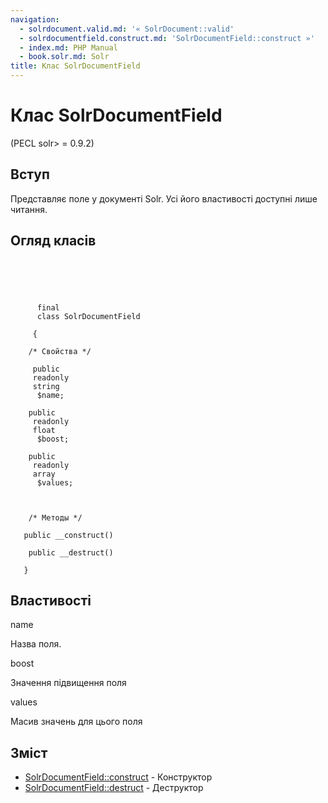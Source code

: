 ```yaml
---
navigation:
  - solrdocument.valid.md: '« SolrDocument::valid'
  - solrdocumentfield.construct.md: 'SolrDocumentField::construct »'
  - index.md: PHP Manual
  - book.solr.md: Solr
title: Клас SolrDocumentField
---
```

# Клас SolrDocumentField

(PECL solr> = 0.9.2)

## Вступ

Представляє поле у ​​документі Solr. Усі його властивості доступні лише читання.

## Огляд класів

```synopsis



    
     
      final
      class SolrDocumentField
     
     {

    /* Свойства */
    
     public
     readonly
     string
      $name;

    public
     readonly
     float
      $boost;

    public
     readonly
     array
      $values;



    /* Методы */
    
   public __construct()

    public __destruct()

   }
```

## Властивості

name

Назва поля.

boost

Значення підвищення поля

values

Масив значень для цього поля

## Зміст

-   [SolrDocumentField::construct](solrdocumentfield.construct.md) - Конструктор
-   [SolrDocumentField::destruct](solrdocumentfield.destruct.md) - Деструктор

